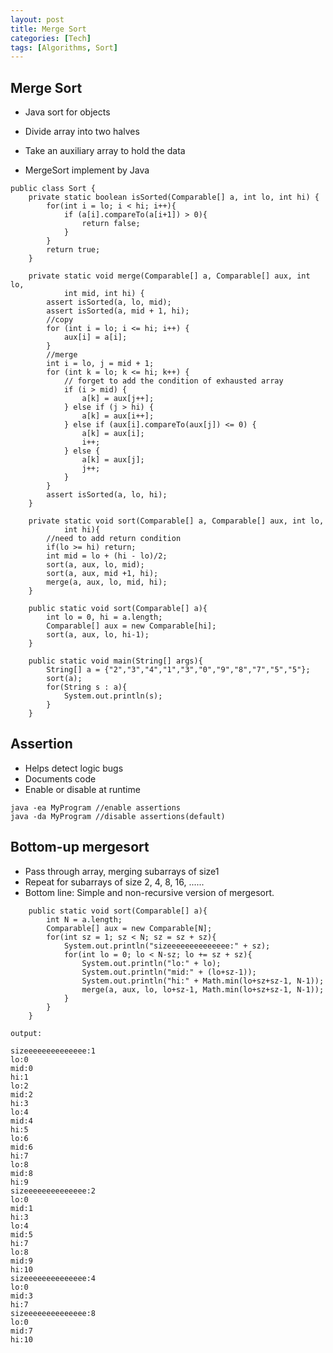 ```yaml
---
layout: post
title: Merge Sort
categories: [Tech]
tags: [Algorithms, Sort]
---
```


Merge Sort
---
- Java sort for objects
- Divide array into two halves
- Take an auxiliary array to hold the data

- MergeSort implement by Java

```
public class Sort {
	private static boolean isSorted(Comparable[] a, int lo, int hi) {
		for(int i = lo; i < hi; i++){
			if (a[i].compareTo(a[i+1]) > 0){
				return false;
			}
		}
		return true;
	}

	private static void merge(Comparable[] a, Comparable[] aux, int lo,
			int mid, int hi) {
		assert isSorted(a, lo, mid);
		assert isSorted(a, mid + 1, hi);
		//copy
		for (int i = lo; i <= hi; i++) {
			aux[i] = a[i];
		}
		//merge
		int i = lo, j = mid + 1;
		for (int k = lo; k <= hi; k++) {
			// forget to add the condition of exhausted array
			if (i > mid) {
				a[k] = aux[j++];
			} else if (j > hi) {
				a[k] = aux[i++];
			} else if (aux[i].compareTo(aux[j]) <= 0) {
				a[k] = aux[i];
				i++;
			} else {
				a[k] = aux[j];
				j++;
			}
		}
		assert isSorted(a, lo, hi);
	}
	
	private static void sort(Comparable[] a, Comparable[] aux, int lo,
			int hi){
		//need to add return condition
		if(lo >= hi) return;
		int mid = lo + (hi - lo)/2;
		sort(a, aux, lo, mid);
		sort(a, aux, mid +1, hi);
		merge(a, aux, lo, mid, hi);
	}
	
	public static void sort(Comparable[] a){
		int lo = 0, hi = a.length;
		Comparable[] aux = new Comparable[hi];
		sort(a, aux, lo, hi-1);
	}
	
	public static void main(String[] args){
		String[] a = {"2","3","4","1","3","0","9","8","7","5","5"};
		sort(a);
		for(String s : a){
			System.out.println(s);
		}
 	}

```

Assertion
---
- Helps detect logic bugs
- Documents code
- Enable or disable at runtime

```
java -ea MyProgram //enable assertions
java -da MyProgram //disable assertions(default)
````

Bottom-up mergesort
---
- Pass through array, merging subarrays of size1
- Repeat for subarrays of size 2, 4, 8, 16, ......
- Bottom line: Simple and non-recursive version of mergesort.

```
	public static void sort(Comparable[] a){
		int N = a.length;
		Comparable[] aux = new Comparable[N];
		for(int sz = 1; sz < N; sz = sz + sz){
			System.out.println("sizeeeeeeeeeeeeee:" + sz);
			for(int lo = 0; lo < N-sz; lo += sz + sz){
				System.out.println("lo:" + lo);
				System.out.println("mid:" + (lo+sz-1));
				System.out.println("hi:" + Math.min(lo+sz+sz-1, N-1));
				merge(a, aux, lo, lo+sz-1, Math.min(lo+sz+sz-1, N-1));
			}
		}
	}
	
output:

sizeeeeeeeeeeeeee:1
lo:0
mid:0
hi:1
lo:2
mid:2
hi:3
lo:4
mid:4
hi:5
lo:6
mid:6
hi:7
lo:8
mid:8
hi:9
sizeeeeeeeeeeeeee:2
lo:0
mid:1
hi:3
lo:4
mid:5
hi:7
lo:8
mid:9
hi:10
sizeeeeeeeeeeeeee:4
lo:0
mid:3
hi:7
sizeeeeeeeeeeeeee:8
lo:0
mid:7
hi:10
```




	
